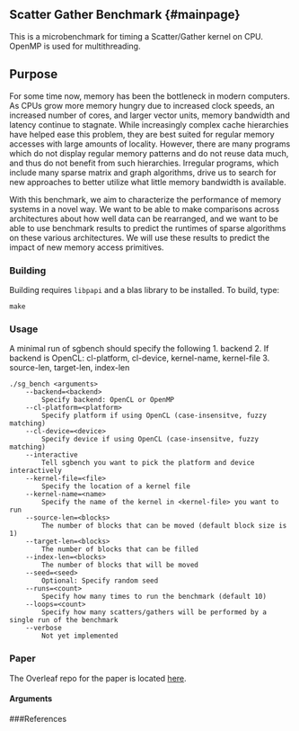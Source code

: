 ## Scatter Gather Benchmark {#mainpage}
This is a microbenchmark for timing a Scatter/Gather kernel on CPU. OpenMP is used for multithreading. 

## Purpose 
For some time now, memory has been the bottleneck in modern computers. As CPUs grow more memory hungry due to increased clock speeds, an increased number of cores, and larger vector units, memory bandwidth and latency continue to stagnate.  While increasingly complex cache hierarchies have helped ease this problem, they are best suited for regular memory accesses with large amounts of locality. However, there are many programs which do not display regular memory patterns and do not reuse data much, and thus do not benefit from such hierarchies. Irregular programs, which include many sparse matrix and graph algorithms, drive us to search  for new approaches to better utilize what little memory bandwidth is available. 

With this benchmark, we aim to characterize the performance of memory systems in a novel way. We want to be able to make comparisons across architectures about how well data can be rearranged, and we want to be able to use benchmark results to predict the runtimes of sparse algorithms on these various architectures. We will use these results to predict the impact of new memory access primitives. 
### Building
Building requires `libpapi` and a blas library to be installed. To build, type:  

```
make
```

### Usage
A minimal run of sgbench should specify the following 
    1. backend
    2. If backend is OpenCL: cl-platform, cl-device, kernel-name, kernel-file
    3. source-len, target-len, index-len

```
./sg_bench <arguments>
    --backend=<backend>
        Specify backend: OpenCL or OpenMP
    --cl-platform=<platform>
        Specify platform if using OpenCL (case-insensitve, fuzzy matching)
    --cl-device=<device>
        Specify device if using OpenCL (case-insensitve, fuzzy matching)
    --interactive
        Tell sgbench you want to pick the platform and device interactively
    --kernel-file=<file>
        Specify the location of a kernel file
    --kernel-name=<name>
        Specify the name of the kernel in <kernel-file> you want to run
    --source-len=<blocks>
        The number of blocks that can be moved (default block size is 1)
    --target-len=<blocks>
        The number of blocks that can be filled
    --index-len=<blocks> 
        The number of blocks that will be moved
    --seed=<seed>
        Optional: Specify random seed
    --runs=<count> 
        Specify how many times to run the benchmark (default 10)
    --loops=<count> 
        Specify how many scatters/gathers will be performed by a single run of the benchmark
    --verbose
        Not yet implemented
```
### Paper
The Overleaf repo for the paper is located [here](https://www.overleaf.com/15470014dvbkpnfjpjzm#/58680363/).
#### Arguments

###References

